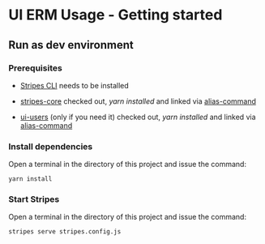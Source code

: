 # UI ERM Usage - Getting started

## Run as dev environment

### Prerequisites

* [Stripes CLI](https://github.com/folio-org/stripes-cli) needs to be installed

* [stripes-core](https://github.com/folio-org/stripes-core) checked out, _yarn installed_ and linked via [alias-command](https://github.com/folio-org/stripes-cli/blob/master/doc/user-guide.md#aliases)

* [ui-users](https://github.com/folio-org/ui-users) (only if you need it) checked out, _yarn installed_ and linked via [alias-command](https://github.com/folio-org/stripes-cli/blob/master/doc/user-guide.md#aliases)

### Install dependencies

Open a terminal in the directory of this project and issue the command:

```
yarn install
```

### Start Stripes

Open a terminal in the directory of this project and issue the command:

```
stripes serve stripes.config.js
```

